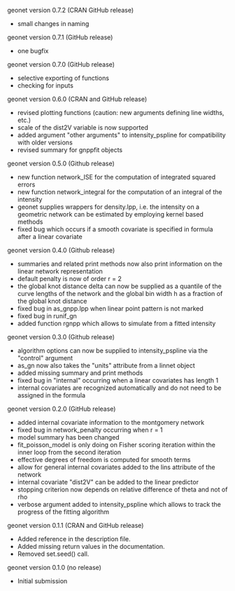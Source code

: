 geonet version 0.7.2 (CRAN GitHub release)

- small changes in naming

geonet version 0.7.1 (GitHub release)

- one bugfix

geonet version 0.7.0 (GitHub release)

- selective exporting of functions
- checking for inputs

geonet version 0.6.0 (CRAN and GitHub release)

- revised plotting functions (caution: new arguments defining line widths, etc.)
- scale of the dist2V variable is now supported 
- added argument "other arguments" to intensity_pspline for compatibility with older versions
- revised summary for gnppfit objects

geonet version 0.5.0 (Github release)

- new function network_ISE for the computation of integrated squared errors
- new function network_integral for the computation of an integral of the intensity
- geonet supplies wrappers for density.lpp, i.e. the intensity on a geometric network can be
  estimated by employing kernel based methods
- fixed bug which occurs if a smooth covariate is specified in formula after a linear covariate

geonet version 0.4.0 (Github release)

- summaries and related print methods now also print information on the
  linear network representation
- default penalty is now of order r = 2
- the global knot distance delta can now be supplied as a quantile of the curve
  lengths of the network and the global bin width h as a fraction of the global
  knot distance
- fixed bug in as_gnpp.lpp when linear point pattern is not marked
- fixed bug in runif_gn
- added function rgnpp which allows to simulate from a fitted intensity

geonet version 0.3.0 (Github release)

- algorithm options can now be supplied to intensity_pspline via the
  "control" argument
- as_gn now also takes the "units" attribute from a linnet object  
- added missing summary and print methods
- fixed bug in "internal" occurring when a linear covariates has length 1
- internal covariates are recognized automatically and do not need to be 
  assigned in the formula

geonet version 0.2.0 (GitHub release)

- added internal covariate information to the montgomery network
- fixed bug in network_penalty occurring when r = 1
- model summary has been changed
- fit_poisson_model is only doing on Fisher scoring iteration within the inner 
  loop from the second iteration
- effective degrees of freedom is computed for smooth terms
- allow for general internal covariates added to the lins attribute of the
  network
- internal covariate "dist2V" can be added to the linear predictor 
- stopping criterion now depends on relative difference of theta and not of rho
- verbose argument added to intensity_pspline which allows to track the 
  progress of the fitting algorithm

geonet version 0.1.1 (CRAN and GitHub release)

- Added reference in the description file.
- Added missing return values in the documentation.
- Removed set.seed() call.

geonet version 0.1.0 (no release)

- Initial submission

